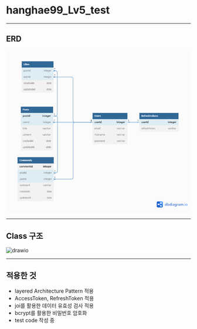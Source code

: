 # hanghae99_Lv5_test

---

## ERD

![ERD](/ERD.png)

---

## Class 구조

![drawio](/class.drawio)

---

## 적용한 것

- layered Architecture Pattern 적용
- AccessToken, RefreshToken 적용
- joi를 활용한 데이터 유효성 검사 적용
- bcrypt를 활용한 비밀번호 암호화
- test code 작성 중
